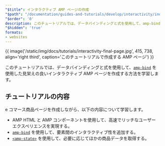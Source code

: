 ```yaml
---
"$title": インタラクティブ AMP ページの作成
"$path": "/documentation/guides-and-tutorials/develop/interactivity/index.html"
"$order": '0'
description: このチュートリアルでは、データバインディングと式を使用して、amp-bind を使用した見栄えの良いインタラクティブ AMP ページを ...
"$hidden": 'true'
formats:
- websites
---
```


{{ image('/static/img/docs/tutorials/interactivity-final-page.jpg', 415, 738, align='right third', caption='このチュートリアルで作成する AMP ページ') }}

このチュートリアルでは、データバインディングと式を使用して、[`amp-bind`](../../../../documentation/components/reference/amp-bind.md) を使用した見栄えの良いインタラクティブ AMP ページを作成する方法を学習します。

## チュートリアルの内容

e コマース商品ページを作成しながら、以下の内容について学習します。

- AMP HTML と AMP コンポーネントを使用して、高速でリッチなユーザーエクスペリエンスを実現する。
- [`amp-bind`](../../../../documentation/components/reference/amp-bind.md) を使用して、要素間のインタラクティブ性を追加する。
- [`<amp-state>`](../../../../documentation/components/reference/amp-bind.md#state) を使用して、必要に応じてほかの商品データを取得する。
